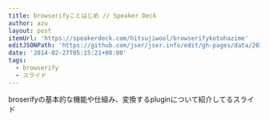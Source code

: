 ```yaml
---
title: browserifyことはじめ // Speaker Deck
author: azu
layout: post
itemUrl: 'https://speakerdeck.com/hitsujiwool/browserifykotohazime'
editJSONPath: 'https://github.com/jser/jser.info/edit/gh-pages/data/2014/02/index.json'
date: '2014-02-27T05:15:21+00:00'
tags:
  - browserify
  - スライド
---
```

broserifyの基本的な機能や仕組み、変換するpluginについて紹介してるスライド
